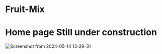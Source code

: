 # Fruit-Mix
# Home page Still under construction
![Screenshot from 2024-05-14 13-29-31](https://github.com/RidwanSupon/Fruit-Bajar/assets/98765790/99307dfd-5ce6-436f-b657-4bafb041221f)

